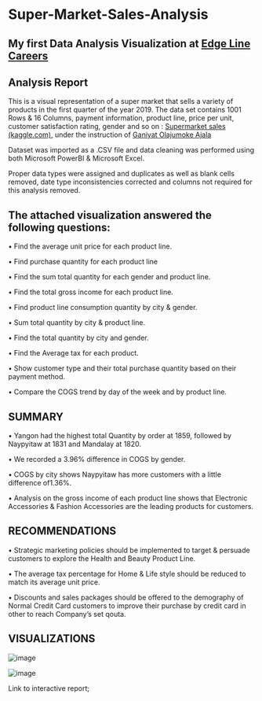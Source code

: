 # Super-Market-Sales-Analysis

## My first Data Analysis Visualization at [Edge Line Careers](https://www.linkedin.com/company/edgeline-careers)

## Analysis Report

This is a visual representation of a super market that sells a variety of products in the first quarter of the year 2019.
The data set contains 1001 Rows & 16 Columns, payment information, product line, price per unit, customer satisfaction rating, gender and so on : [Supermarket sales (kaggle.com)](https://www.kaggle.com/datasets/aungpyaeap/supermarket-sales/), under the instruction of [Ganiyat Olajumoke Ajala](https://www.linkedin.com/in/ganiyat-olajumoke-abe/)

Dataset was imported as a .CSV file and data cleaning was performed using both Microsoft PowerBI &  Microsoft Excel.

Proper data types were assigned and duplicates as well as blank cells removed, date type inconsistencies corrected and columns not required for this analysis removed.

## The attached visualization answered the following questions:
•	Find the average unit price for each product line.

•	Find purchase quantity for each product line

•	Find the sum total quantity for each gender and product line.

•	Find the total gross income for each product line.

•	Find product line consumption quantity by city & gender.

•	Sum total quantity by city & product line.

•	Find the total quantity by city and gender.

•	Find the Average tax for each product.

•	Show customer type and their total purchase quantity based on their payment method.

•	Compare the COGS trend by day of the week and by product line.

## SUMMARY
•	Yangon had the highest total Quantity by order at 1859, followed by Naypyitaw at 1831 and Mandalay at 1820.  

•	We recorded a 3.96% difference in COGS by gender.

•	COGS by city shows Naypyitaw has more customers with a little difference of1.36%.

•	Analysis on the gross income of each product line shows that Electronic Accessories & Fashion Accessories are the leading products for customers.

## RECOMMENDATIONS
•	Strategic marketing policies should be implemented to target & persuade customers to explore the Health and Beauty Product Line. 

•	The average tax percentage for Home & Life style should be reduced to match its average unit price. 

•	Discounts and sales packages should be offered to the demography of Normal Credit Card customers to improve their purchase by credit card in other to reach Company’s set qouta.

## VISUALIZATIONS
![image](https://github.com/CynthiaTombari/Super-Market-Sales-Analysis/assets/148295544/6c0e7666-b334-472b-b2d7-7fa87904051c)

![image](https://github.com/CynthiaTombari/Super-Market-Sales-Analysis/assets/148295544/dd1694f2-dc82-4c7d-a280-269d834884cf)


Link to interactive report;


